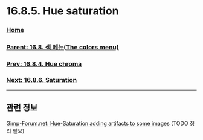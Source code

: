 # 16.8.5. Hue saturation

### [Home](./00-home.md)
### [Parent: 16.8. 색 메뉴(The colors menu)](./16-08-00-the-colors-menu.md)
### [Prev: 16.8.4. Hue chroma](./16-08-04-hue-chroma.md)
### [Next: 16.8.6. Saturation](./16-08-06-saturation.md)

***

## 관련 정보
[Gimp-Forum.net: Hue-Saturation adding artifacts to some images](https://www.gimp-forum.net/Thread-Hue-Saturation-adding-artifacts-to-some-images?page=2)
(TODO 정리 필요)